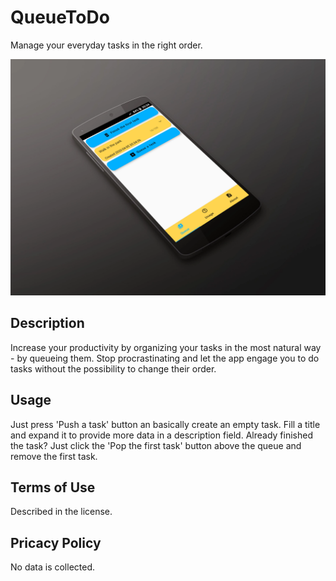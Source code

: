 # QueueToDo
Manage your everyday tasks in the right order.

![image](media/en/promo_1.png "QueueToDo task")

## Description
Increase your productivity by organizing your tasks in the most natural way -
by queueing them. Stop procrastinating and let the app engage you to do tasks
without the possibility to change their order.

## Usage
Just press 'Push a task' button an basically create an empty task. Fill a title
and expand it to provide more data in a description field. Already finished
the task? Just click the 'Pop the first task' button above the queue and remove
the first task.

## Terms of Use
Described in the license.

## Pricacy Policy
No data is collected.
